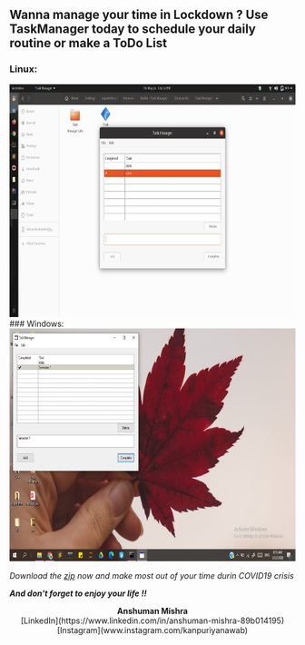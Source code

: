 ## Wanna manage your time in Lockdown ? Use TaskManager today to schedule your daily routine or make a ToDo List
### Linux: 
<img src="src/ubuntu.png" style="width:1028px;height:410px;">
### Windows:
<img src="src/windows.png" style="width:1028px;height:410px;">

<I>Download the [zip](https://github.com/shivanshuman021/TaskManager/archive/master.zip) now and make most out of your time durin COVID19 crisis </I>

<I><B>And don't forget to enjoy your life !! </B></I>

<center><B>Anshuman Mishra</B></center>
<center>[LinkedIn](https://www.linkedin.com/in/anshuman-mishra-89b014195)</center>
<center>[Instagram](www.instagram.com/kanpuriyanawab)</center>
